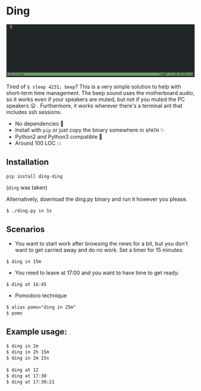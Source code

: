 # Ding

![usage_gif](gif/usage.gif)

Tired of `$ sleep 4231; beep`? This is a very simple solution to help with short-term time management. The beep sound uses the motherboard audio, so it works even if your speakers are muted, but not if you muted the PC speakers :stuck_out_tongue: . Furthermore, it works wherever there's a terminal ant that includes ssh sessions.

- No dependencies :dizzy:
- Install with `pip` or just copy the binary somewhere in `$PATH` :sparkles:
- Python2 and Python3 compatible :star2:
- Around 100 LOC :boom:

## Installation

```
pip install ding-ding
```

(`ding` was taken)

Alternatively, download the ding.py binary and run it however you please.

```
$ ./ding.py in 1s
```

## Scenarios

- You want to start work after browsing the news for a bit, but you don't want to get carried away and do no work. Set a timer for 15 minutes:
```
$ ding in 15m
```
- You need to leave at 17:00 and you want to have time to get ready:
```
$ ding at 16:45
```

- Pomodoro technique
```
$ alias pomo="ding in 25m"
$ pomo
```


## Example usage:

```
$ ding in 2m
$ ding in 2h 15m
$ ding in 2m 15s

$ ding at 12
$ ding at 17:30
$ ding at 17:30:21
```
